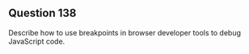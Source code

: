 ## Question 138
Describe how to use breakpoints in browser developer tools to debug JavaScript code.